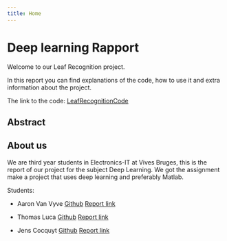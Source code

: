 ```yaml
---
title: Home
---
```


# Deep learning Rapport

<!-- Verander de bovenstaande titel naar de titel van je project -->

<!--
    ===========================================
    !!!! LEES DEZE HANDLEIDING GRONDIG EN PAS TOE  !!!!
    ===========================================

    Gebruik dit document als sjabloon voor het verslag. Lees alles grondig door en vul overal aan waar een TODO vermeld staat. Verwijder op het einde alle commentaren waarin een TODO vermeld staat.

    Belangrijk!:
    * Verzorg de stijl van je document. Kijk na of alles correct weergegeven wordt.
    * Let op de markdown stijl bij je antwoorden.
      * Installeer de dependencies met `npm install` en voer de linter uit met `npm run lint`
      * Gebruik de markdownlint extension in VScode en zorg ervoor dat ALLE opmerkingen weggewerkt zijn. (https://marketplace.visualstudio.com/items?itemName=DavidAnson.vscode-markdownlint)
    * Plaats code altijd in een markdown code blok en vermeld de juiste language
    * Gebruik tabellen en afbeeldingen om zaken te verduidelijken. Zorg dat alle afbeeldingen lokaal in de repository staan. Link niet naar afbeeldingen die op het internet staan.
    * Gebruik de VScode plugin Code Spell Checker (https://marketplace.visualstudio.com/items?itemName=streetsidesoftware.code-spell-checker) en de Dutch - Code Spell Checker (https://marketplace.visualstudio.com/items?itemName=streetsidesoftware.code-spell-checker-dutch). Zorg ervoor dat alle aangeduide taalfouten nagekeken zijn.
 -->

Welcome to our Leaf Recognition project.

In this report you can find explanations of the code, how to use it and extra information about the project.

The link to the code: [LeafRecognitionCode](https://github.com/AaronVanV/LeafRecognitionCode)

## Abstract

<!-- TODO Plaats hier in abstract in een block quote -->
<!-- Het abstract is een samenvatting van de hele tekst (probleemstelling, doelstelling, uitwerking, conclusie) in 150 tot maximum 200 woorden.-->

## About us

We are third year students in Electronics-IT at Vives Bruges, this is the report of our project for the subject Deep Learning.
We got the assignment make a project that uses deep learning and preferably Matlab.

Students:

- Aaron Van Vyve [Github](https://github.com/AaronVanV/) [Report link](https://github.com/DeepLearning-2021-2022/deep-learning-project-report-AaronVanV)

- Thomas Luca [Github](https://github.com/ThomasLuca/) [Report link](https://github.com/DeepLearning-2021-2022/deep-learning-project-report-ThomasLuca)

- Jens Cocquyt [Github](https://github.com/Jens-C/) [Report link](https://github.com/DeepLearning-2021-2022/deep-learning-project-report-Jens-C)
